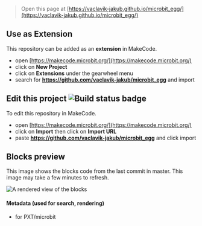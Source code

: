 
> Open this page at [https://vaclavik-jakub.github.io/microbit_egg/](https://vaclavik-jakub.github.io/microbit_egg/)

## Use as Extension

This repository can be added as an **extension** in MakeCode.

* open [https://makecode.microbit.org/](https://makecode.microbit.org/)
* click on **New Project**
* click on **Extensions** under the gearwheel menu
* search for **https://github.com/vaclavik-jakub/microbit_egg** and import

## Edit this project ![Build status badge](https://github.com/vaclavik-jakub/microbit_egg/workflows/MakeCode/badge.svg)

To edit this repository in MakeCode.

* open [https://makecode.microbit.org/](https://makecode.microbit.org/)
* click on **Import** then click on **Import URL**
* paste **https://github.com/vaclavik-jakub/microbit_egg** and click import

## Blocks preview

This image shows the blocks code from the last commit in master.
This image may take a few minutes to refresh.

![A rendered view of the blocks](https://github.com/vaclavik-jakub/microbit_egg/raw/master/.github/makecode/blocks.png)

#### Metadata (used for search, rendering)

* for PXT/microbit
<script src="https://makecode.com/gh-pages-embed.js"></script><script>makeCodeRender("{{ site.makecode.home_url }}", "{{ site.github.owner_name }}/{{ site.github.repository_name }}");</script>
